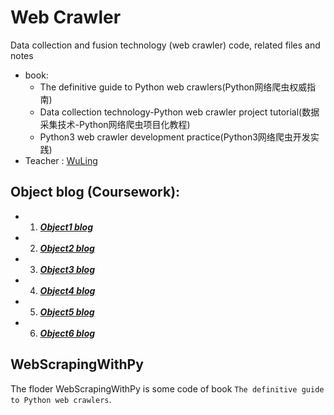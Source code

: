 # Web Crawler
Data collection and fusion technology (web crawler) code, related files and notes
- book:
   - The definitive guide to Python web crawlers(Python网络爬虫权威指南)
   - Data collection technology-Python web crawler project tutorial(数据采集技术-Python网络爬虫项目化教程)
   - Python3 web crawler development practice(Python3网络爬虫开发实践)
- Teacher : [WuLing](http://cmcs.fzu.edu.cn/website/f/teacherDetail?id=378259299be3407cbaa4765afc1f5882)

## Object blog (Coursework):
- 1. [***Object1 blog***](https://www.cnblogs.com/holmze/p/13745347.html)
- 2. [***Object2 blog***](https://www.cnblogs.com/holmze/p/13772670.html)
- 3. [***Object3 blog***](https://www.cnblogs.com/holmze/p/13813775.html)
- 4. [***Object4 blog***](https://www.cnblogs.com/holmze/p/13902396.html)
- 5. [***Object5 blog***](https://www.cnblogs.com/holmze/p/13971034.html)
- 6. [***Object6 blog***]()

## WebScrapingWithPy
The floder WebScrapingWithPy is some code of book ```The definitive guide to Python web crawlers```.